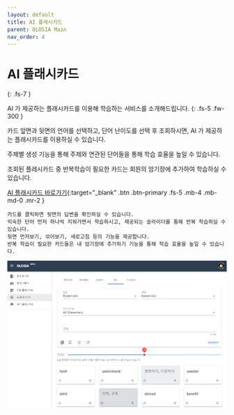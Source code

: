 ```yaml
---
layout: default
title: AI 플래시카드
parent: OLOSIA Main
nav_order: 4
---
```


# AI 플래시카드
{: .fs-7 }

AI 가 제공하는 플래시카드를 이용해 학습하는 서비스를 소개해드립니다.
{: .fs-5 .fw-300 }

카드 앞면과 뒷면의 언어를 선택하고, 단어 난이도를 선택 후 조회하시면, AI 가 제공하는 플래시카드를 이용하실 수 있습니다.

주제별 생성 기능을 통해 주제와 연관된 단어들을 통해 학습 효율을 높일 수 있습니다.

조회된 플레시카드 중 반복학습이 필요한 카드는 회원의 암기장에 추가하여 학습하실 수 있습니다.

[AI 플래시카드 바로가기](https://olosia.com/aicards){:target="_blank" .btn .btn-primary .fs-5 .mb-4 .mb-md-0 .mr-2 }

    카드를 클릭하면 뒷면의 답변을 확인하실 수 있습니다.
    익숙한 단어 먼저 하나씩 지워가면서 학습하시고, 제공되는 슬라이더를 통해 반복 학습하실 수 있습니다.
    뒷면 먼저보기, 섞어보기, 새로고침 등의 기능을 제공합니다.
    반복 학습이 필요한 카드들은 내 암기장에 추가하기 기능을 통해 학습 효율을 높일 수 있습니다.

![aicards-pc](/assets/images/main/aicards_ko.png)
